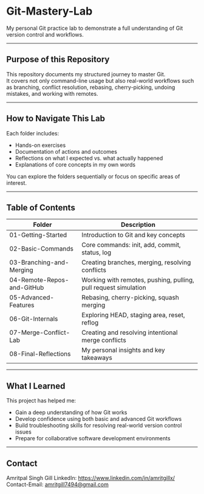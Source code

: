 # Git-Mastery-Lab

My personal Git practice lab to demonstrate a full understanding of Git version control and workflows.

---

## Purpose of this Repository

This repository documents my structured journey to master Git.  
It covers not only command-line usage but also real-world workflows such as branching, conflict resolution, rebasing, cherry-picking, undoing mistakes, and working with remotes.

---

## How to Navigate This Lab

Each folder includes:

- Hands-on exercises
- Documentation of actions and outcomes
- Reflections on what I expected vs. what actually happened
- Explanations of core concepts in my own words

You can explore the folders sequentially or focus on specific areas of interest.

---

## Table of Contents


| Folder | Description |
|--------|-------------|
| 01-Getting-Started | Introduction to Git and key concepts |
| 02-Basic-Commands | Core commands: init, add, commit, status, log |
| 03-Branching-and-Merging | Creating branches, merging, resolving conflicts |
| 04-Remote-Repos-and-GitHub | Working with remotes, pushing, pulling, pull request simulation |
| 05-Advanced-Features | Rebasing, cherry-picking, squash merging |
| 06-Git-Internals | Exploring HEAD, staging area, reset, reflog |
| 07-Merge-Conflict-Lab | Creating and resolving intentional merge conflicts |
| 08-Final-Reflections | My personal insights and key takeaways |

---

## What I Learned

This project has helped me:

- Gain a deep understanding of how Git works
- Develop confidence using both basic and advanced Git workflows
- Build troubleshooting skills for resolving real-world version control issues
- Prepare for collaborative software development environments

---

## Contact

Amritpal Singh Gill
LinkedIn: https://www.linkedin.com/in/amritgillx/
Contact-Email: amritgill7494@gmail.com

